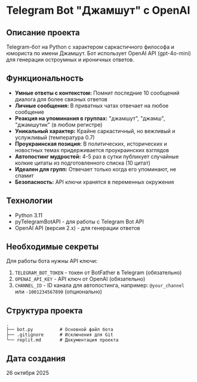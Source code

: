 # Telegram Bot "Джамшут" с OpenAI

## Описание проекта
Telegram-бот на Python с характером саркастичного философа и юмориста по имени Джамшут. Бот использует OpenAI API (gpt-4o-mini) для генерации остроумных и ироничных ответов.

## Функциональность
- **Умные ответы с контекстом:** Помнит последние 10 сообщений диалога для более связных ответов
- **Личные сообщения:** В приватных чатах отвечает на любое сообщение
- **Реакция на упоминания в группах:** "джамшут", "джамш", "джамшутик" (в любом регистре)
- **Уникальный характер:** Крайне саркастичный, но вежливый и услужливый (температура 0.7)
- **Проукраинская позиция:** В политических, исторических и новостных темах придерживается проукраинских взглядов
- **Автопостинг мудростей:** 4-5 раз в сутки публикует случайные колкие цитаты из подготовленного списка (10 цитат)
- **Идеален для групп:** Отвечает только когда его упоминают, не спамит
- **Безопасность:** API ключи хранятся в переменных окружения

## Технологии
- Python 3.11
- pyTelegramBotAPI - для работы с Telegram Bot API
- OpenAI API (версия 2.x) - для генерации ответов

## Необходимые секреты
Для работы бота нужны API ключи:
1. `TELEGRAM_BOT_TOKEN` - токен от BotFather в Telegram (обязательно)
2. `OPENAI_API_KEY` - API ключ от OpenAI (обязательно)
3. `CHANNEL_ID` - ID канала для автопостинга, например: `@your_channel` или `-1001234567890` (опционально)

## Структура проекта
```
.
├── bot.py          # Основной файл бота
├── .gitignore      # Исключения для Git
└── replit.md       # Документация проекта
```

## Дата создания
26 октября 2025
